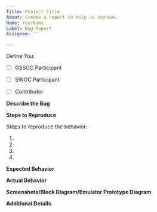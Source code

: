 ```yaml
---
Title: Project Title
About: Create a report to help us improve.
Name: YourName
Label: Bug Report
Assignee: ''

---
```


Define You:

- [ ] GSSOC Participant  
- [ ] SWOC Participant
- [ ] Contributor


<!-- Have you talked to any of the Moderators or Project Admin (Prathima Kadari) before creating this issue? If not, just have a quick discussion and then once approved, create this issue. -->

**Describe the Bug**

<!-- A clear and concise description of what the bug is. -->

**Steps to Reproduce**

Steps to reproduce the behavior:

1. 
2. 
3. 
4. 

**Expected Behavior**

<!-- A clear and concise description of what you expected to happen. -->

**Actual Behavior**

<!-- A clear and concise description of how the code performed w.r.t expectations. -->

**Screenshots/Block Diagram/Emulator Prototype Diagram**

<!-- If applicable, add screenshots to help explain your problem. -->

**Additional Details**

<!-- Write some additional details if you can, which might help to debug the issue quicker. -->
